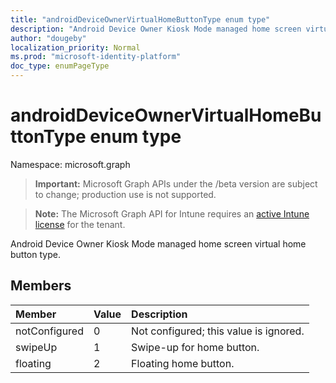 ```yaml
---
title: "androidDeviceOwnerVirtualHomeButtonType enum type"
description: "Android Device Owner Kiosk Mode managed home screen virtual home button type."
author: "dougeby"
localization_priority: Normal
ms.prod: "microsoft-identity-platform"
doc_type: enumPageType
---
```


# androidDeviceOwnerVirtualHomeButtonType enum type

Namespace: microsoft.graph

> **Important:** Microsoft Graph APIs under the /beta version are subject to change; production use is not supported.

> **Note:** The Microsoft Graph API for Intune requires an [active Intune license](https://go.microsoft.com/fwlink/?linkid=839381) for the tenant.

Android Device Owner Kiosk Mode managed home screen virtual home button type.

## Members
|Member|Value|Description|
|:---|:---|:---|
|notConfigured|0|Not configured; this value is ignored.|
|swipeUp|1|Swipe-up for home button.|
|floating|2|Floating home button.|





